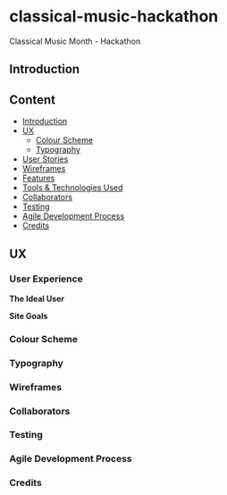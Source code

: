 # classical-music-hackathon

Classical Music Month - Hackathon

## Introduction

## Content

   - [Introduction](#introduction)
  - [UX](#ux)
    - [Colour Scheme](#colour-scheme)
    - [Typography](#typography)
  - [User Stories](#user-stories)
  - [Wireframes](#wireframes)
  - [Features](#features)
  - [Tools & Technologies Used](#tools--technologies-used)
  - [Collaborators](#Collaborators)
  - [Testing](#testing)
  - [Agile Development Process](#agile-development-process)
  - [Credits](#credits)

## UX

### User Experience

**The Ideal User**

**Site Goals**

### Colour Scheme

### Typography

### Wireframes

### Collaborators

### Testing

### Agile Development Process

### Credits


